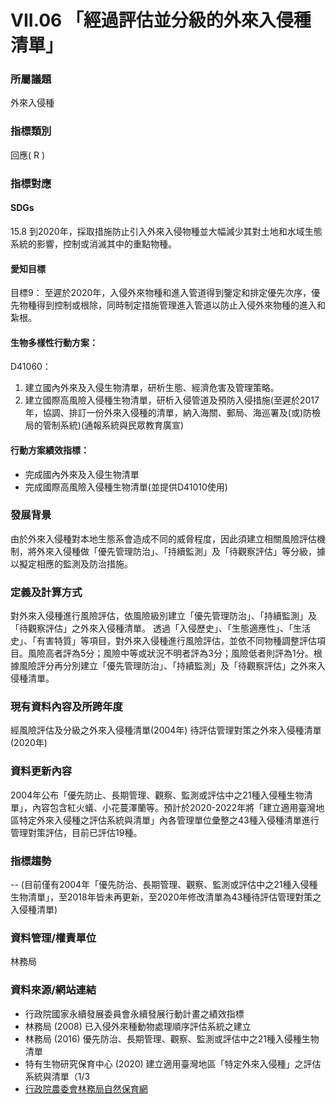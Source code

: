 # VII.06 「經過評估並分級的外來入侵種清單」

<script type="text/javascript" src="http://cdn.mathjax.org/mathjax/latest/MathJax.js?config=TeX-AMS-MML_HTMLorMML"></script>

### 所屬議題
外來入侵種
### 指標類別
回應( R )
### 指標對應
#### SDGs
15.8
到2020年，採取措施防止引入外來入侵物種並大幅減少其對土地和水域生態系統的影響，控制或消滅其中的重點物種。
#### 愛知目標
目標9：
至遲於2020年，入侵外來物種和進入管道得到鑒定和排定優先次序，優先物種得到控制或根除，同時制定措施管理進入管道以防止入侵外來物種的進入和紮根。
#### 生物多樣性行動方案：
D41060：
1. 建立國內外來及入侵生物清單，研析生態、經濟危害及管理策略。
2. 建立國際高風險入侵種生物清單，研析入侵管道及預防入侵措施(至遲於2017年，協調、排訂一份外來入侵種的清單，納入海關、郵局、海巡署及(或)防檢局的管制系統)(通報系統與民眾教育廣宣)
#### 行動方案績效指標：
* 完成國內外來及入侵生物清單
* 完成國際高風險入侵種生物清單(並提供D41010使用)
### 發展背景
由於外來入侵種對本地生態系會造成不同的威脅程度，因此須建立相關風險評估機制，將外來入侵種做「優先管理防治」、「持續監測」及「待觀察評估」等分級，據以擬定相應的監測及防治措施。
### 定義及計算方式
對外來入侵種進行風險評估，依風險級別建立「優先管理防治」、「持續監測」及「待觀察評估」之外來入侵種清單。
透過「入侵歷史」、「生態適應性」、「生活史」、「有害特質」等項目，對外來入侵種進行風險評估，並依不同物種調整評估項目。風險高者評為5分；風險中等或狀況不明者評為3分；風險低者則評為1分。根據風險評分再分別建立「優先管理防治」、「持續監測」及「待觀察評估」之外來入侵種清單。
### 現有資料內容及所跨年度
經風險評估及分級之外來入侵種清單(2004年)
待評估管理對策之外來入侵種清單(2020年)
### 資料更新內容
2004年公布「優先防止、長期管理、觀察、監測或評估中之21種入侵種生物清單」，內容包含紅火蟻、小花蔓澤蘭等。預計於2020-2022年將「建立適用臺灣地區特定外來入侵種之評估系統與清單」內各管理單位彙整之43種入侵種清單進行管理對策評估，目前已評估19種。
### 指標趨勢
--
(目前僅有2004年「優先防治、長期管理、觀察、監測或評估中之21種入侵種生物清單」，至2018年皆未再更新，至2020年修改清單為43種待評估管理對策之入侵種清單)
### 資料管理/權責單位
林務局
### 資料來源/網站連結
* 行政院國家永續發展委員會永續發展行動計畫之績效指標
* 林務局 (2008) 已入侵外來種動物處理順序評估系統之建立
* 林務局 (2016) 優先防治、長期管理、觀察、監測或評估中之21種入侵種生物清單
* 特有生物研究保育中心 (2020) 建立適用臺灣地區「特定外來入侵種」之評估系統與清單（1/3
* [行政院農委會林務局自然保育網](https://conservation.forest.gov.tw/0000410)